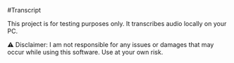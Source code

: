 #Transcript

This project is for testing purposes only. It transcribes audio locally on your PC.

⚠️ Disclaimer: I am not responsible for any issues or damages that may occur while using this software. Use at your own risk.

